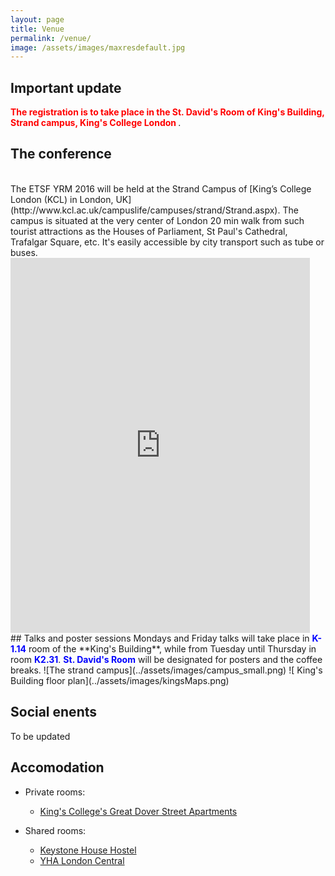```yaml
---
layout: page
title: Venue
permalink: /venue/
image: /assets/images/maxresdefault.jpg
---
```

## Important update

<font color="red"><b> The registration is to take place in the St. David's Room of King's Building, Strand campus, King's College London </b></font>.

## The conference
<br>
The ETSF YRM 2016 will be held at the Strand Campus of [King’s College London (KCL) in London, UK](http://www.kcl.ac.uk/campuslife/campuses/strand/Strand.aspx). The campus is situated at the very center of London 20 min walk from such tourist attractions as the Houses of Parliament, St Paul's Cathedral, Trafalgar Square, etc. It's easily accessible by city transport such as tube or buses.

<iframe src="https://www.google.com/maps/embed?pb=!1m18!1m12!1m3!1d2483.094274430157!2d-0.11599699999999998!3d51.51148639999999!2m3!1f0!2f0!3f0!3m2!1i1024!2i768!4f13.1!3m3!1m2!1s0x487604b5a3b455dd%3A0xb0643efb7ed0928d!2sKing&#39;s+College+London!5e0!3m2!1spl!2suk!4v1442525147532" width="95%" height="600" frameborder="0" align="center" style="border:0" allowfullscreen></iframe>
<br>
## Talks and poster sessions
Mondays and Friday talks will take place in <font color="blue"><b>K-1.14</b></font> room of the **King's Building**, while from Tuesday until Thursday in room <font color="blue"><b>K2.31</b></font>. <font color="blue"><b> St. David's Room</b></font> will be designated for posters and the coffee breaks.
![The strand campus](../assets/images/campus_small.png)
![ King's Building floor plan](../assets/images/kingsMaps.png)

## Social enents
To be updated

## Accomodation

* Private rooms:
  - [King's College's Great Dover Street Apartments](http://www.kcl.ac.uk/study/accommodation/residences/great-dover-street-apartments.aspx)

* Shared rooms:
  - [Keystone House Hostel](http://www.keystone-house.com/)
  - [YHA London Central](http://www.yha.org.uk/hostel/london-central)
